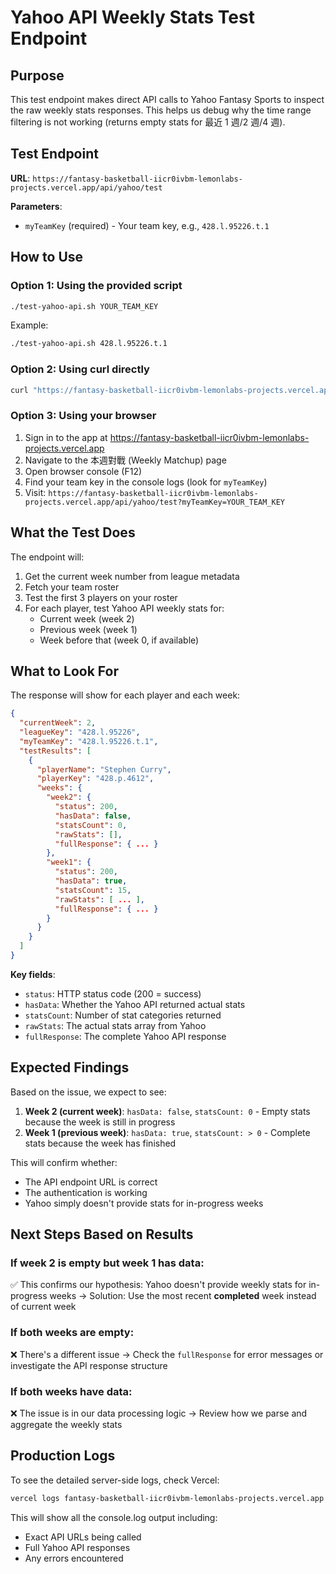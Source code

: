 # Yahoo API Weekly Stats Test Endpoint

## Purpose

This test endpoint makes direct API calls to Yahoo Fantasy Sports to inspect the raw weekly stats responses. This helps us debug why the time range filtering is not working (returns empty stats for 最近 1 週/2 週/4 週).

## Test Endpoint

**URL**: `https://fantasy-basketball-iicr0ivbm-lemonlabs-projects.vercel.app/api/yahoo/test`

**Parameters**:
- `myTeamKey` (required) - Your team key, e.g., `428.l.95226.t.1`

## How to Use

### Option 1: Using the provided script

```bash
./test-yahoo-api.sh YOUR_TEAM_KEY
```

Example:
```bash
./test-yahoo-api.sh 428.l.95226.t.1
```

### Option 2: Using curl directly

```bash
curl "https://fantasy-basketball-iicr0ivbm-lemonlabs-projects.vercel.app/api/yahoo/test?myTeamKey=YOUR_TEAM_KEY" | python3 -m json.tool
```

### Option 3: Using your browser

1. Sign in to the app at https://fantasy-basketball-iicr0ivbm-lemonlabs-projects.vercel.app
2. Navigate to the 本週對戰 (Weekly Matchup) page
3. Open browser console (F12)
4. Find your team key in the console logs (look for `myTeamKey`)
5. Visit: `https://fantasy-basketball-iicr0ivbm-lemonlabs-projects.vercel.app/api/yahoo/test?myTeamKey=YOUR_TEAM_KEY`

## What the Test Does

The endpoint will:

1. Get the current week number from league metadata
2. Fetch your team roster
3. Test the first 3 players on your roster
4. For each player, test Yahoo API weekly stats for:
   - Current week (week 2)
   - Previous week (week 1)
   - Week before that (week 0, if available)

## What to Look For

The response will show for each player and each week:

```json
{
  "currentWeek": 2,
  "leagueKey": "428.l.95226",
  "myTeamKey": "428.l.95226.t.1",
  "testResults": [
    {
      "playerName": "Stephen Curry",
      "playerKey": "428.p.4612",
      "weeks": {
        "week2": {
          "status": 200,
          "hasData": false,
          "statsCount": 0,
          "rawStats": [],
          "fullResponse": { ... }
        },
        "week1": {
          "status": 200,
          "hasData": true,
          "statsCount": 15,
          "rawStats": [ ... ],
          "fullResponse": { ... }
        }
      }
    }
  ]
}
```

**Key fields**:
- `status`: HTTP status code (200 = success)
- `hasData`: Whether the Yahoo API returned actual stats
- `statsCount`: Number of stat categories returned
- `rawStats`: The actual stats array from Yahoo
- `fullResponse`: The complete Yahoo API response

## Expected Findings

Based on the issue, we expect to see:

1. **Week 2 (current week)**: `hasData: false`, `statsCount: 0` - Empty stats because the week is still in progress
2. **Week 1 (previous week)**: `hasData: true`, `statsCount: > 0` - Complete stats because the week has finished

This will confirm whether:
- The API endpoint URL is correct
- The authentication is working
- Yahoo simply doesn't provide stats for in-progress weeks

## Next Steps Based on Results

### If week 2 is empty but week 1 has data:
✅ This confirms our hypothesis: Yahoo doesn't provide weekly stats for in-progress weeks
→ Solution: Use the most recent **completed** week instead of current week

### If both weeks are empty:
❌ There's a different issue
→ Check the `fullResponse` for error messages or investigate the API response structure

### If both weeks have data:
❌ The issue is in our data processing logic
→ Review how we parse and aggregate the weekly stats

## Production Logs

To see the detailed server-side logs, check Vercel:

```bash
vercel logs fantasy-basketball-iicr0ivbm-lemonlabs-projects.vercel.app --follow
```

This will show all the console.log output including:
- Exact API URLs being called
- Full Yahoo API responses
- Any errors encountered
